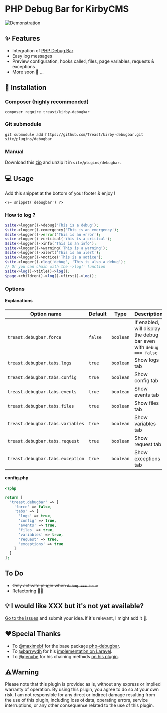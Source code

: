 # PHP Debug Bar for KirbyCMS

![Demonstration](https://user-images.githubusercontent.com/3629578/235644730-5c40eed9-048f-4bbb-b72a-5d5441e50549.gif)

## ✨ Features

- Integration of [PHP Debug Bar](https://github.com/maximebf/php-debugbar)
- Easy log messages
- Preview configuration, hooks called, files, page variables, requests & exceptions
- More soon 👀 ...

## 🔌 Installation

### Composer (highly recommended)

    composer require treast/kirby-debugbar

### Git submodule

    git submodule add https://github.com/Treast/kirby-debugbar.git site/plugins/debugbar

### Manual

Download this [zip](https://github.com/Treast/kirby-debugbar/archive/refs/heads/main.zip) and unzip it in `site/plugins/debugbar`.

## 💻 Usage

Add this snippet at the bottom of your footer & enjoy !

    <?= snippet('debugbar') ?>

### How to log ?

```php
$site->logger()->debug('This is a debug');
$site->logger()->emergency('This is an emergency');
$site->logger()->error('This is an error');
$site->logger()->critical('This is a critical');
$site->logger()->info('This is an info');
$site->logger()->warning('This is a warning');
$site->logger()->alert('This is an alert');
$site->logger()->notice('This is a notice');
$site->logger()->log('debug', 'This is also a debug');
// Or you can chain with the ->log() function
$site->log()->title()->log();
$page->children()->log()->first()->log();
```

### Options

#### Explanations

| Option name                      | Default | Type      | Description                                                        |
| -------------------------------- | ------- | --------- | ------------------------------------------------------------------ |
| `treast.debugbar.force`          | `false` | `boolean` | If enabled, will display the debug bar even with `debug === false` |
| `treast.debugbar.tabs.logs`      | `true`  | `boolean` | Show logs tab                                                      |
| `treast.debugbar.tabs.config`    | `true`  | `boolean` | Show config tab                                                    |
| `treast.debugbar.tabs.events`    | `true`  | `boolean` | Show events tab                                                    |
| `treast.debugbar.tabs.files`     | `true`  | `boolean` | Show files tab                                                     |
| `treast.debugbar.tabs.variables` | `true`  | `boolean` | Show variables tab                                                 |
| `treast.debugbar.tabs.request`   | `true`  | `boolean` | Show request tab                                                   |
| `treast.debugbar.tabs.exception` | `true`  | `boolean` | Show exceptions tab                                                |

#### config.php

```php
<?php

return [
  'treast.debugbar' => [
    'force' => false,
    'tabs' => [
      'logs' => true,
      'config' => true,
      'events' => true,
      'files' => true,
      'variables' => true,
      'request' => true,
      'exceptions' => true
    ]
  ]
];
```

## To Do

- ~~Only activate plugin when `debug === true`~~
- Refactoring 😮‍💨

## 💡 I would like XXX but it's not yet available?

[Go to the issues](https://github.com/Treast/kirby-debugbar/issues) and submit your idea. If it's relevant, I might add it 🫶.

## ❤️Special Thanks

- To [@maximebf](https://www.github.com/maximebf) for the base package [php-debugbar](https://github.com/maximebf/php-debugbar).
- To [@barryvdh](https://www.github.com/barryvdh) for his [implementation on Laravel](https://github.com/barryvdh/laravel-debugbar).
- To [@genxbe](https://www.github.com/genxbe) for his chaining methods [on his plugin](https://github.com/genxbe/kirby3-ray).

## ⚠️Warning

Please note that this plugin is provided as is, without any express or implied warranty of operation. By using this plugin, you agree to do so at your own risk. I am not responsible for any direct or indirect damage resulting from the use of this plugin, including loss of data, operating errors, service interruptions, or any other consequence related to the use of this plugin.
